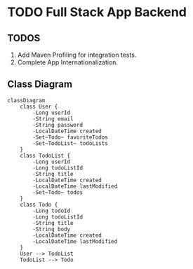 # TODO Full Stack App Backend

## TODOS

1. Add Maven Profiling for integration tests.
2. Complete App Internationalization.

## Class Diagram

```mermaid
classDiagram
    class User {
        -Long userId
        -String email
        -String password
        -LocalDateTime created
        -Set~Todo~ favoriteTodos
        -Set~TodoList~ todoLists
    }
    class TodoList {
        -Long userId
        -Long todoListId
        -String title
        -LocalDateTime created
        -LocalDateTime lastModified
        -Set~Todo~ todos
    }
    class Todo {
        -Long todoId
        -Long todoListId
        -String title
        -String body
        -LocalDateTime created
        -LocalDateTime lastModified
    }
    User --> TodoList
    TodoList --> Todo
```


